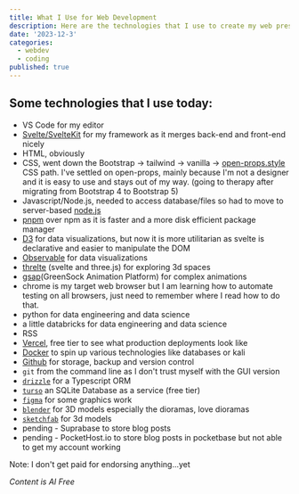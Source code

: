 ```yaml
---
title: What I Use for Web Development
description: Here are the technologies that I use to create my web presence.
date: '2023-12-3'
categories:
  - webdev
  - coding
published: true
---
```


<script>
      import Counter from './counter.svelte'
</script>

## Some technologies that I use today:

- VS Code for my editor
- [Svelte/SvelteKit](https://kit.svelte.dev) for my framework as it merges back-end and front-end nicely
- HTML, obviously
- CSS, went down the Bootstrap -> tailwind -> vanilla -> [open-props.style](https://open-props.style) CSS path. I've settled on open-props, mainly because I'm not a designer and it is easy to use and stays out of my way. (going to therapy after migrating from Bootstrap 4 to Bootstrap 5)
- Javascript/Node.js, needed to access database/files so had to move to server-based [node.js](https://nodejs.org)
- [pnpm](https://pnpm.io) over npm as it is faster and a more disk efficient package manager
- [D3](https://d3js.org) for data visualizations, but now it is more utilitarian as svelte is declarative and easier to manipulate the DOM
- [Observable](https://observablehq.com) for data visualizations
- [threlte](https://threlte.xyz/) (svelte and three.js) for exploring 3d spaces
- [gsap](https://gsap.com)(GreenSock Animation Platform) for complex animations
- chrome is my target web browser but I am learning how to automate testing on all browsers, just need to remember where I read how to do that.
- python for data engineering and data science
- a little databricks for data engineering and data science
- RSS
- [Vercel](https://vercel.com), free tier to see what production deployments look like
- [Docker](https://docker.com) to spin up various technologies like databases or kali
- [Github](https://github.com) for storage, backup and version control
- `git` from the command line as I don't trust myself with the GUI version
- [`drizzle`](https://orm.drizzle.team/) for a Typescript ORM
- [`turso`](https://turso.tech/) an SQLite Database as a service (free tier)
- [`figma`](https://www.figma.com/) for some graphics work
- [`blender`](https://www.blender.org/) for 3D models especially the dioramas, love dioramas
- [`sketchfab`](https://sketchfab.com/feed) for 3d models
- pending - Suprabase to store blog posts
- pending - PocketHost.io to store blog posts in pocketbase but not able to get my account working

Note: I don't get paid for endorsing anything...yet

_Content is AI Free_
